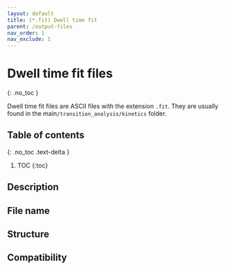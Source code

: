 ```yaml
---
layout: default
title: (*.fit) Dwell time fit
parent: /output-files
nav_order: 1
nav_exclude: 1
---
```



# Dwell time fit files
{: .no_toc }

Dwell time fit files are ASCII files with the extension `.fit`. They are usually found in the main`/transition_analysis/kinetics` folder.

## Table of contents
{: .no_toc .text-delta }

1. TOC
{:toc}

## Description

## File name

## Structure

## Compatibility
